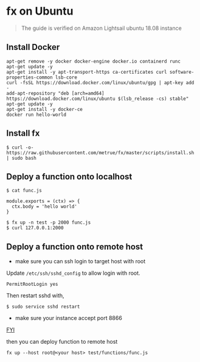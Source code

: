 # fx on Ubuntu

> The guide is verified on Amazon Lightsail ubuntu 18.08 instance

## Install Docker

```shell
apt-get remove -y docker docker-engine docker.io containerd runc
apt-get update -y
apt-get install -y apt-transport-https ca-certificates curl software-properties-common lsb-core
curl -fsSL https://download.docker.com/linux/ubuntu/gpg | apt-key add -
add-apt-repository "deb [arch=amd64] https://download.docker.com/linux/ubuntu $(lsb_release -cs) stable"
apt-get update -y
apt-get install -y docker-ce
docker run hello-world
```

## Install fx

```shell
$ curl -o- https://raw.githubusercontent.com/metrue/fx/master/scripts/install.sh | sudo bash
```

## Deploy a function onto localhost

```shell
$ cat func.js

module.exports = (ctx) => {
  ctx.body = 'hello world'
}

$ fx up -n test -p 2000 func.js
$ curl 127.0.0.1:2000
```

##  Deploy a function onto remote host

* make sure you can ssh login to target host with root

Update `/etc/ssh/sshd_config` to allow login with root.

```
PermitRootLogin yes
```

Then restart sshd with,

```shell
$ sudo service sshd restart
```

* make sure your instance accept port 8866

[FYI](https://lightsail.aws.amazon.com/ls/docs/en_us/articles/understanding-firewall-and-port-mappings-in-amazon-lightsail)

then you can deploy function to remote host

```shell
fx up --host root@<your host> test/functions/func.js 
```
